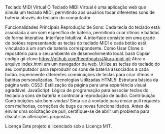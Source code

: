 Teclado MIDI Virtual
O Teclado MIDI Virtual é uma aplicação web que simula um teclado MIDI, permitindo aos usuários tocar diferentes sons de bateria através do teclado do computador.

Funcionalidades Principais
Reprodução de Sons: Cada tecla do teclado está associada a um som específico de bateria, permitindo criar ritmos e batidas de forma interativa.
Interface Intuitiva: A interface consiste em uma grade de botões representando as teclas do teclado MIDI e cada botão está vinculado a um som de bateria correspondente.
Como Usar
Clone o repositório para o seu ambiente de desenvolvimento local.
bash
Copiar código
git clone https://github.com/heedbeatss/Alura-midi.git
Abra o arquivo index.html em um navegador da web.
Utilize as teclas do teclado do seu computador para reproduzir os sons de bateria associados a cada botão.
Experimente diferentes combinações de teclas para criar ritmos e batidas personalizadas.
Tecnologias Utilizadas
HTML5: Estrutura básica da página web.
CSS3: Estilização da página para uma experiência visual agradável.
JavaScript: Lógica de programação para associar teclas do teclado a sons de bateria e controlar a reprodução de áudio.
Contribuição
Contribuições são bem-vindas! Sinta-se à vontade para enviar pull requests com melhorias, correções de bugs ou novas funcionalidades. Antes de enviar uma solicitação de pull, certifique-se de abrir um problema para discutir as alterações propostas.

Licença
Este projeto é licenciado sob a Licença MIT.

